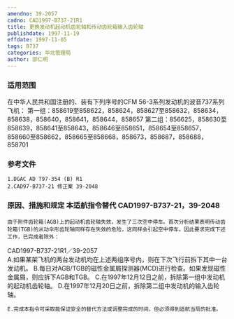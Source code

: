 ```yaml
---
amendno: 39-2057
cadno: CAD1997-B737-21R1
title: 更换发动机起动机齿轮轴和传动齿轮箱输入齿轮轴
publishdate: 1997-11-19
effdate: 1997-11-05
tags: B737
categories: 华北管理局
author: 邵仁明
---
```


### 适用范围 
在中华人民共和国注册的、装有下列序号的CFM 56-3系列发动机的波音737系列飞机：
第一组：858619至858622，858624，858627至858632，858634，858638，858640，858641，858644，858657
第二组：856625，858630至858639，858641至858643，858646至858651，858654至858657，858660至858662，858665至858668，858673，858687，858688，858701

<!--more-->
### 参考文件
    1.DGAC AD T97-354 (B) R1
    2.CAD97-B737-21 修正案 39-2048 

### 原因、措施和规定 本适航指令替代 CAD1997-B737-21，39-2048
    由于附件齿轮箱(AGB)上的起动机齿轮轴失效，发生了三次空中停车。首次分析结果表明传动齿轮箱(TGB)的从动伞形齿轮轴同样存在失效的危险，这同样会引起空中停车。因此要求完成下述工作，已完成者除外： 
  CAD1997-B737-21R1／39-2057   
    A.如果某架飞机的两台发动机均在上述两组序号内，则在下次飞行前拆下其中一台发动机。 
    B.每日对AGB/TGB的磁性金属屑探测器(MCD)进行检查。如果发现磁性金属屑，则应拆下AGB和TGB。 
    C.在1997年12月12日之前，拆除第一组中发动机的起动机齿轮轴。
    D.在1997年12月20日之前，拆除第二组中发动机的输入齿轮轴。 

    E.完成本指令可采取能保证安全的替代方法或调整完成的时间，但必须得到适航当局的批准。

